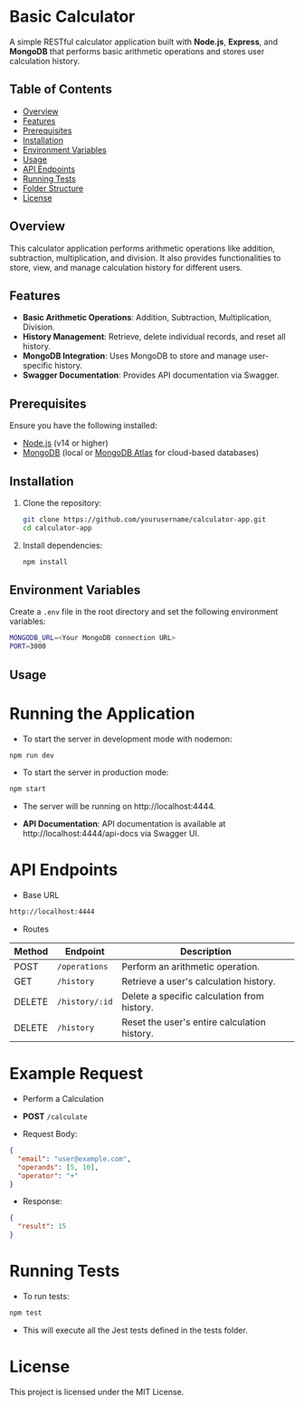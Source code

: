 # Basic Calculator 

A simple RESTful calculator application built with **Node.js**, **Express**, and **MongoDB** that performs basic arithmetic operations and stores user calculation history.

## Table of Contents

- [Overview](#overview)
- [Features](#features)
- [Prerequisites](#prerequisites)
- [Installation](#installation)
- [Environment Variables](#environment-variables)
- [Usage](#usage)
- [API Endpoints](#api-endpoints)
- [Running Tests](#running-tests)
- [Folder Structure](#folder-structure)
- [License](#license)

## Overview

This calculator application performs arithmetic operations like addition, subtraction, multiplication, and division. It also provides functionalities to store, view, and manage calculation history for different users.

## Features

- **Basic Arithmetic Operations**: Addition, Subtraction, Multiplication, Division.
- **History Management**: Retrieve, delete individual records, and reset all history.
- **MongoDB Integration**: Uses MongoDB to store and manage user-specific history.
- **Swagger Documentation**: Provides API documentation via Swagger.
  
## Prerequisites

Ensure you have the following installed:

- [Node.js](https://nodejs.org/) (v14 or higher)
- [MongoDB](https://www.mongodb.com/) (local or [MongoDB Atlas](https://www.mongodb.com/cloud/atlas) for cloud-based databases)

## Installation

1. Clone the repository:

    ```bash
    git clone https://github.com/yourusername/calculator-app.git
    cd calculator-app
    ```

2. Install dependencies:

    ```bash
    npm install
    ```

## Environment Variables

Create a `.env` file in the root directory and set the following environment variables:

```bash
MONGODB_URL=<Your MongoDB connection URL>
PORT=3000
```

## Usage

# Running the Application

- To start the server in development mode with nodemon:

```bash
npm run dev
```
- To start the server in production mode:

```bash
npm start
```

- The server will be running on http://localhost:4444.

- **API Documentation**: API documentation is available at http://localhost:4444/api-docs via Swagger UI.

# API Endpoints

- Base URL
```bash
http://localhost:4444
```

- Routes

| Method | Endpoint           | Description                                    |
|--------|--------------------|------------------------------------------------|
| POST   | `/operations`        | Perform an arithmetic operation.              |
| GET    | `/history`          | Retrieve a user's calculation history.        |
| DELETE | `/history/:id`      | Delete a specific calculation from history.   |
| DELETE | `/history`          | Reset the user's entire calculation history.  |

# Example Request

- Perform a Calculation

- **POST** `/calculate`

- Request Body:

```json
{
  "email": "user@example.com",
  "operands": [5, 10],
  "operator": "+"
}
```
- Response:

```json
{
  "result": 15
}
```

# Running Tests

- To run tests:

```bash
npm test
```

- This will execute all the Jest tests defined in the tests folder.


# License

This project is licensed under the MIT License.